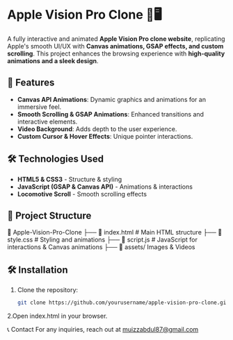 # Apple Vision Pro Clone 🎥🖥️

A fully interactive and animated **Apple Vision Pro clone website**, replicating Apple's smooth UI/UX with **Canvas animations, GSAP effects, and custom scrolling**. This project enhances the browsing experience with **high-quality animations and a sleek design**.

## 🚀 Features
- **Canvas API Animations**: Dynamic graphics and animations for an immersive feel.
- **Smooth Scrolling & GSAP Animations**: Enhanced transitions and interactive elements.
- **Video Background**: Adds depth to the user experience.
- **Custom Cursor & Hover Effects**: Unique pointer interactions.

## 🛠️ Technologies Used
- **HTML5 & CSS3** - Structure & styling
- **JavaScript (GSAP & Canvas API)** - Animations & interactions
- **Locomotive Scroll** - Smooth scrolling effects

## 📂 Project Structure
📁 Apple-Vision-Pro-Clone ├── 📄 index.html # Main HTML structure ├── 📄 style.css # Styling and animations ├── 📄 script.js # JavaScript for interactions & Canvas animations ├── 📁 assets/ Images & Videos

## 🛠️ Installation  
1. Clone the repository:  
   ```sh
   git clone https://github.com/yourusername/apple-vision-pro-clone.git
2.Open index.html in your browser.

📞 Contact
For any inquiries, reach out at muizzabdul87@gmail.com
